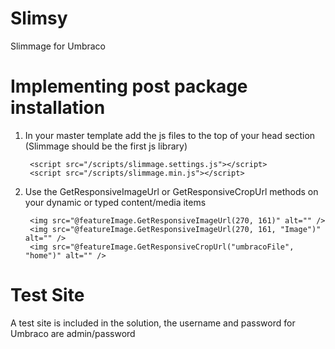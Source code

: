 Slimsy
============

Slimmage for Umbraco

# Implementing post package installation #

1. In your master template add the js files to the top of your head section (Slimmage should be the first js library)

    	<script src="/scripts/slimmage.settings.js"></script>
    	<script src="/scripts/slimmage.min.js"></script>

2. Use the GetResponsiveImageUrl or GetResponsiveCropUrl methods on your dynamic or typed content/media items

		<img src="@featureImage.GetResponsiveImageUrl(270, 161)" alt="" />
		<img src="@featureImage.GetResponsiveImageUrl(270, 161, "Image")" alt="" />
		<img src="@featureImage.GetResponsiveCropUrl("umbracoFile", "home")" alt="" />

# Test Site #

A test site is included in the solution, the username and password for Umbraco are admin/password